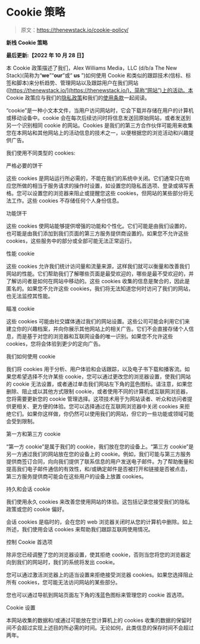 # Cookie 策略

> 原文：<https://thenewstack.io/cookie-policy/>

**新栈**
**Cookie 策略**

**最后更新:【2022 年 10 月 28 日】**

本 Cookie 政策描述了我们，Alex Williams Media，LLC (d/b/a The New Stack)(简称为“**we**”“**our**”或“ **us** ”)如何使用 Cookie 和类似的跟踪技术(信标、标签和脚本)来分析趋势、管理网站以及跟踪用户在我们网站([https://thenewstack.io/](https://thenewstack.io/)，简称“网站”)上的活动。本 Cookie 政策应与我们的[隐私政策](http://www.thenewstack.io/privacy-policy)和我们的[使用条款](http://www.thenewstack.io/terms-of-use)一起阅读。

“cookie”是一种小文本文件，当用户访问网站时，它会下载并存储在用户的计算机或移动设备中。cookie 会在每次后续访问时将信息发送回原始网站，或者发送到另一个识别相同 cookie 的网站。Cookies 是我们的第三方合作伙伴可能用来收集您在本网站和其他网站上的活动信息的技术之一，以便根据您的浏览活动和兴趣提供广告。

我们使用不同类型的 cookies:

严格必要的饼干

这些 cookies 是网站运行所必需的，不能在我们的系统中关闭。它们通常只在响应您所做的相当于服务请求的操作时设置，如设置您的隐私首选项、登录或填写表格。您可以设置您的浏览器来阻止或提醒您这些 cookies，但网站的某些部分将无法工作。这些 cookies 不存储任何个人身份信息。

功能饼干

这些 cookies 使网站能够提供增强的功能和个性化。它们可能是由我们设置的，也可能是由我们添加到我们页面的第三方服务提供商设置的。如果您不允许这些 cookies，这些服务中的部分或全部可能无法正常运行。

性能 cookie

这些 cookies 允许我们统计访问量和流量来源，这样我们就可以衡量和改善我们网站的性能。它们帮助我们了解哪些页面是最受欢迎的，哪些是最不受欢迎的，并了解访问者是如何在网站中移动的。这些 cookies 收集的信息是聚合的，因此是匿名的。如果您不允许这些 cookies，我们将无法知道您何时访问了我们的网站，也无法监控其性能。

瞄准 cookie

这些 cookies 可能由社交媒体通过我们的网站设置。这些公司可能会利用它们来建立你的兴趣档案，并向你展示其他网站上的相关广告。它们不会直接存储个人信息，而是基于对您的浏览器和互联网设备的唯一识别。如果您不允许这些 cookies，您将会体验到更少的定向广告。

我们如何使用 cookie

我们将 cookies 用于分析、用户体验和会话跟踪，以及电子书下载和播客流。如果您希望选择不允许某些 cookie，您可以通过更改您的浏览器设置，使我们网站的 cookie 无法设置，或者通过单击我们网站左下角的蓝色图标。请注意，如果您删除、阻止或以其他方式限制 cookie，或者使用不同的计算机或互联网浏览器，您将需要更新您的 cookie 管理选择。这项技术用于为网站读者、听众和访问者提供更相关、更方便的体验。您可以选择通过在互联网浏览器中关闭 cookies 来拒绝它们。如果你这样做，你仍然可以使用我们的网站，但它的一些功能或领域可能会受到限制。

第一方和第三方 cookie

“第一方 cookie”是属于我们的 cookie，我们放在您的设备上。“第三方 cookie”是另一方通过我们的网站放在您的设备上的 cookie。例如，我们可能与第三方服务提供商签订合同，向向我们提供了联系信息的用户发送电子邮件。为了帮助衡量和提高我们电子邮件通信的有效性，和/或确定邮件是否被打开和链接是否被点击，第三方服务提供商可能会在这些用户的设备上放置 cookies。

持久和会话 cookie

我们使用永久 cookies 来改善您使用网站的体验。这包括记录您接受我们的隐私政策或您的 cookie 偏好。

会话 cookies 是临时的，会在您的 web 浏览器关闭时从您的计算机中删除。如上所述，我们使用会话 cookies 来帮助我们跟踪互联网使用情况。

控制 Cookie 首选项

除非您已经调整了您的浏览器设置，使其拒绝 cookie，否则当您将您的浏览器定向到我们的网站时，我们的系统将发出 cookie。

您可以通过激活浏览器上的适当设置来拒绝接受浏览器 cookies。如果您选择阻止所有 cookies，您可能无法访问网站的某些部分。

您也可以通过导航到网站页面左下角的浅蓝色图标来管理您的 cookie 首选项。

Cookie 设置

本网站收集的数据和/或通过可能放在您计算机上的 cookies 收集的数据的保留时间不会超过实现上述目的所必需的时间。无论如何，此类信息的保存时间不会超过两年。